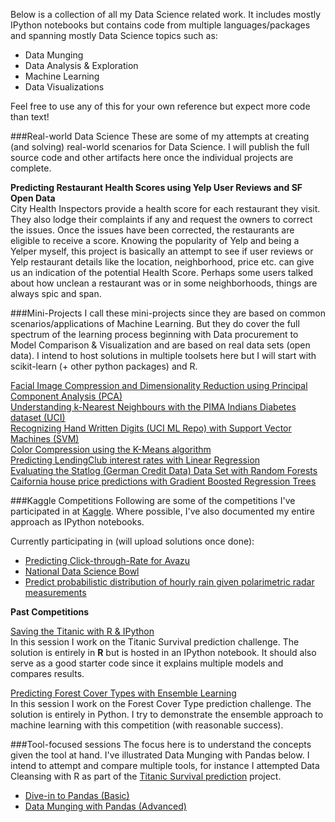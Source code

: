 <!-- 
.. title: Projects
.. slug: projects
.. date: 
.. tags: projects, data science, machine learning, model fitting, data munging, data visualization, data exploration
.. link:
.. description: 
.. type: text
-->

Below is a collection of all my Data Science related work. It includes mostly IPython notebooks but contains code from multiple languages/packages and spanning mostly Data Science topics such as:  

- Data Munging
- Data Analysis & Exploration
- Machine Learning
- Data Visualizations  

Feel free to use any of this for your own reference but expect more code than text!  

###Real-world Data Science
These are some of my attempts at creating (and solving) real-world scenarios for Data Science. I will publish the full source code and other artifacts here once the individual projects are complete.  

**Predicting Restaurant Health Scores using Yelp User Reviews and SF Open Data**  
City Health Inspectors provide a health score for each restaurant they visit. They also lodge their complaints if any and request the owners to correct the issues. Once the issues have been corrected, the restaurants are eligible to receive a score. Knowing the popularity of Yelp and being a Yelper myself, this project is basically an attempt to see if user reviews or Yelp restaurant details like the location, neighborhood, price etc. can give us an indication of the potential Health Score. Perhaps some users talked about how unclean a restaurant was or in some neighborhoods, things are always spic and span. 

###Mini-Projects
I call these mini-projects since they are based on common scenarios/applications of Machine Learning. But they do cover the full spectrum of the learning process beginning with Data procurement to Model Comparison & Visualization and are based on real data sets (open data). I intend to host solutions in multiple toolsets here but I will start with scikit-learn (+ other python packages) and R.  

[Facial Image Compression and Dimensionality Reduction using Principal Component Analysis (PCA)](/posts/pca-sklearn.html)  
[Understanding k-Nearest Neighbours with the PIMA Indians Diabetes dataset (UCI)](/stories/knn-sklearn.html)  
[Recognizing Hand Written Digits (UCI ML Repo) with Support Vector Machines (SVM)](/posts/svm-sklearn.html)  
[Color Compression using the K-Means algorithm](/stories/clustering-sklearn.html)  
[Predicting LendingClub interest rates with Linear Regression](/stories/linear-reg-sklearn.html)  
[Evaluating the Statlog (German Credit Data) Data Set with Random Forests](/stories/rf-sklearn.html)  
[Caifornia house price predictions with Gradient Boosted Regression Trees  ](/stories/gbrt-sklearn.html)  

###Kaggle Competitions
Following are some of the competitions I've participated in at [Kaggle](http://www.kaggle.com/). Where possible, I've also documented my entire approach as IPython notebooks.

Currently participating in (will upload solutions once done):  

- [Predicting Click-through-Rate for Avazu](http://www.kaggle.com/c/avazu-ctr-prediction)  
- [National Data Science Bowl](http://www.kaggle.com/c/datasciencebowl)  
- [Predict probabilistic distribution of hourly rain given polarimetric radar measurements](http://www.kaggle.com/c/how-much-did-it-rain)  

**Past Competitions**

[Saving the Titanic with R & IPython](/posts/saving-titanic-r.html)  
In this session I work on the Titanic Survival prediction challenge. The solution is entirely in **R** but is hosted in an IPython notebook. It should also serve as a good starter code since it explains multiple models and compares results.

[Predicting Forest Cover Types with Ensemble Learning](/posts/forest-cover-types.html)  
In this session I work on the Forest Cover Type prediction challenge. The solution is entirely in Python. I try to demonstrate the ensemble approach to machine learning with this competition (with reasonable success).

###Tool-focused sessions
The focus here is to understand the concepts given the tool at hand. I've illustrated Data Munging with Pandas below. I intend to attempt and compare multiple tools, for instance I attempted Data Cleansing with R as part of the [Titanic Survival prediction](/posts/saving-titanic-r.html) project.  
	
- [Dive-in to Pandas (Basic)](/posts/dive-in-pandas.html)  
- [Data Munging with Pandas (Advanced)](/posts/munging-pandas.html)    



